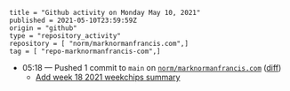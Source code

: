 ```
title = "Github activity on Monday May 10, 2021"
published = 2021-05-10T23:59:59Z
origin = "github"
type = "repository_activity"
repository = [ "norm/marknormanfrancis.com",]
tag = [ "repo-marknormanfrancis-com",]
```

* 05:18 — Pushed 1 commit to `main` on [`norm/marknormanfrancis.com`](https://github.com/norm/marknormanfrancis.com) ([diff](https://github.com/norm/marknormanfrancis.com/compare/a7b7756f4b9963ccf58e2b042e09bd21363ce9ce..8e5d514d7186868fa33f2bb0cd33d1561af9f854))
  * [Add week 18 2021 weekchips summary](https://github.com/norm/marknormanfrancis.com/commit/8e5d514d7186868fa33f2bb0cd33d1561af9f854)
